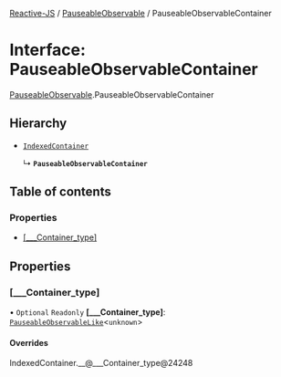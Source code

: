 [Reactive-JS](../README.md) / [PauseableObservable](../modules/PauseableObservable.md) / PauseableObservableContainer

# Interface: PauseableObservableContainer

[PauseableObservable](../modules/PauseableObservable.md).PauseableObservableContainer

## Hierarchy

- [`IndexedContainer`](types.IndexedContainer.md)

  ↳ **`PauseableObservableContainer`**

## Table of contents

### Properties

- [[\_\_\_Container\_type]](PauseableObservable.PauseableObservableContainer.md#[___container_type])

## Properties

### [\_\_\_Container\_type]

• `Optional` `Readonly` **[\_\_\_Container\_type]**: [`PauseableObservableLike`](types.PauseableObservableLike.md)<`unknown`\>

#### Overrides

IndexedContainer.\_\_@\_\_\_Container\_type@24248

